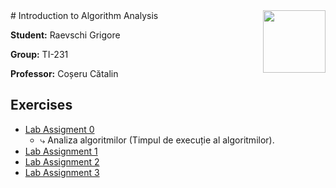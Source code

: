 <img align="right" width="100"  src="https://utm.md/wp-content/uploads/2022/03/utm-logo.svg">
# Introduction to Algorithm Analysis

**Student:** Raevschi Grigore

**Group:** TI-231

**Professor:** Coșeru Cătalin 

## Exercises
- [Lab Assigment 0](lab_1)
  - ⤷ Analiza algoritmilor (Timpul de execuție al algoritmilor). <br/> 
- [Lab Assignment 1](src/lab_2/README.md)
- [Lab Assignment 2](src/lab_3/README.md) 
- [Lab Assignment 3](src/lab_4/README.md)
